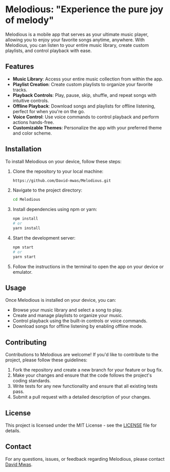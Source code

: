 # Melodious: "Experience the pure joy of melody"

Melodious is a mobile app that serves as your ultimate music player, allowing you to enjoy your favorite songs anytime, anywhere. With Melodious, you can listen to your entire music library, create custom playlists, and control playback with ease.

## Features

- **Music Library**: Access your entire music collection from within the app.
- **Playlist Creation**: Create custom playlists to organize your favorite tracks.
- **Playback Controls**: Play, pause, skip, shuffle, and repeat songs with intuitive controls.
- **Offline Playback**: Download songs and playlists for offline listening, perfect for when you're on the go.
- **Voice Control**: Use voice commands to control playback and perform actions hands-free.
- **Customizable Themes**: Personalize the app with your preferred theme and color scheme.

## Installation

To install Melodious on your device, follow these steps:

1. Clone the repository to your local machine:

   ```bash
   https://github.com/David-mwas/Melodious.git
   ```

2. Navigate to the project directory:

   ```bash
   cd Melodious
   ```

3. Install dependencies using npm or yarn:

   ```bash
   npm install
   # or
   yarn install
   ```

4. Start the development server:

   ```bash
   npm start
   # or
   yarn start
   ```

5. Follow the instructions in the terminal to open the app on your device or emulator.

## Usage

Once Melodious is installed on your device, you can:

- Browse your music library and select a song to play.
- Create and manage playlists to organize your music.
- Control playback using the built-in controls or voice commands.
- Download songs for offline listening by enabling offline mode.

## Contributing

Contributions to Melodious are welcome! If you'd like to contribute to the project, please follow these guidelines:

1. Fork the repository and create a new branch for your feature or bug fix.
2. Make your changes and ensure that the code follows the project's coding standards.
3. Write tests for any new functionality and ensure that all existing tests pass.
4. Submit a pull request with a detailed description of your changes.

## License

This project is licensed under the MIT License - see the [LICENSE](LICENSE) file for details.

## Contact

For any questions, issues, or feedback regarding Melodious, please contact [David Mwas](mailto:dmwas704@gmail.com).
